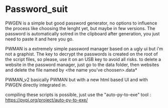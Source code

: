 # Password_suit
PWGEN is a simple but good password generator, no options to influence the process like choosing the lenght yet, but maybe in few versions.
The password is automatically sotred in the clipboard after generation, you just need to paste it and here you go.

PWMAN is a extremely simple password manager based on a ugly ui but i'm not a graphist. The key to decrypt the passwords is created on the root of the script files,
so please, use it on an USB key to avoid all risks. to delete a website in the password manager, just go to the data folder, 
then websites and delete the file named by <the name you've choosen>.data*

PWMAN_v2 basically PWMAN but with a new html based UI and with PWGEN directly integrated in.


compiling these scripts is possible, just use the "auto-py-to-exe" tool : https://pypi.org/project/auto-py-to-exe/ 
 
